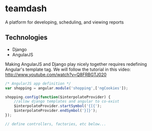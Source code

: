 teamdash
========

A platform for developing, scheduling, and viewing reports


Technologies
------------
* Django
* AngularJS

Making AngularJS and Django play nicely together requires redefining Angular's template tag. We will follow the tutorial in this video:
http://www.youtube.com/watch?v=Q8FRBGTJ020

```javascript
/* AngularJS app definition */
var shopping = angular.module('shopping',['ngCookies']);

shopping.config(function($interpolateProvider) {
    //allow django templates and angular to co-exist
    $interpolateProvider.startSymbol('{[{');
    $interpolateProvider.endSymbol('}]}');
});

// define controllers, factories, etc below...
```
